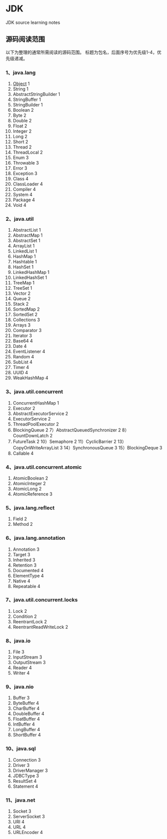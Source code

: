 # JDK
JDK source learning notes

## 源码阅读范围

以下为整理的通常所需阅读的源码范围。 
标题为包名，后面序号为优先级1-4，优先级递减。

### 1、java.lang

1) [Object](src/main/java/cn/com/kieran/java/lang/Object/Objetc.md) 1
2) String 1
3) AbstractStringBuilder 1
4) StringBuffer 1
5) StringBuilder 1
6) Boolean 2
7) Byte 2
8) Double 2
9) Float 2
10) Integer 2
11) Long 2
12) Short 2
13) Thread 2
14) ThreadLocal 2
15) Enum 3
16) Throwable 3
17) Error 3
18) Exception 3
19) Class 4
20) ClassLoader 4
21) Compiler 4
22) System 4
23) Package 4
24) Void 4

### 2、java.util

1) AbstractList 1
2) AbstractMap 1
3) AbstractSet 1
4) ArrayList 1
5) LinkedList 1
6) HashMap 1
7) Hashtable 1
8) HashSet 1
9) LinkedHashMap 1
10) LinkedHashSet 1
11) TreeMap 1
12) TreeSet 1
13) Vector 2
14) Queue 2
15) Stack 2
16) SortedMap 2
17) SortedSet 2
18) Collections 3
19) Arrays 3
20) Comparator 3
21) Iterator 3
22) Base64 4
23) Date 4
24) EventListener 4
25) Random 4
26) SubList 4
27) Timer 4
28) UUID 4
29) WeakHashMap 4

### 3、java.util.concurrent

1) ConcurrentHashMap 1
2) Executor 2
3) AbstractExecutorService 2
4) ExecutorService 2
5) ThreadPoolExecutor 2
6) BlockingQueue 2
7）AbstractQueuedSynchronizer 2
8）CountDownLatch 2
9) FutureTask 2
10）Semaphore 2
11）CyclicBarrier 2
13）CopyOnWriteArrayList 3
14）SynchronousQueue 3
15）BlockingDeque 3
16) Callable 4

### 4、java.util.concurrent.atomic

1) AtomicBoolean 2
2) AtomicInteger 2
3) AtomicLong 2
4) AtomicReference 3

### 5、java.lang.reflect

1) Field 2
2) Method 2

### 6、java.lang.annotation

1) Annotation 3
2) Target 3
3) Inherited 3
4) Retention 3
5) Documented 4
6) ElementType 4
7) Native 4
8) Repeatable 4

### 7、java.util.concurrent.locks

1) Lock 2
2) Condition 2
3) ReentrantLock 2
4) ReentrantReadWriteLock 2

### 8、java.io

1) File 3
2) InputStream   3
3) OutputStream  3
4) Reader  4
5) Writer  4

### 9、java.nio

1) Buffer 3
2) ByteBuffer 4
3) CharBuffer 4
4) DoubleBuffer 4
5) FloatBuffer 4
6) IntBuffer 4
7) LongBuffer 4
8) ShortBuffer 4

### 10、java.sql

1) Connection 3
2) Driver 3
3) DriverManager 3
4) JDBCType 3
5) ResultSet 4
6) Statement 4

### 11、java.net

1) Socket 3
2) ServerSocket 3
3) URI 4
4) URL 4
5) URLEncoder 4

